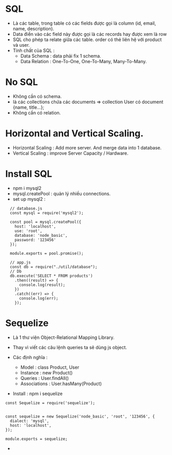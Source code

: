 # SQL
- Là các table,  trong table có các fields được gọi là column (id, email, name, description).
- Data điền vào các field này được gọi là các records hay được xem là row
- SQL cho phép ta relate giữa các table. order có thẻ liên hệ với product và user.
- Tính chất của SQL :
  + Data Schema : data phải fix 1 schema.
  + Data Relation : One-To-One, One-To-Many, Many-To-Many.

# No SQL
- Không cần có schema.
- là các collections chứa các documents => collection User có document {name, title...};
- Không cần có relation.

# Horizontal and Vertical Scaling.
- Horizontal Scaling : Add more server. And merge data into 1 database.
- Vertical Scaling : improve Server Capacity / Hardware.

# Install SQL
- npm i mysql2
- mysql.createPool : quản lý nhiều connections.
-  set up mysql2 :

```
  // database.js
  const mysql = require('mysql2');

  const pool = mysql.createPool({
    host: 'localhost',
    use: 'root',
    database: 'node_basic',
    password: '123456'
  });
  
  module.exports = pool.promise();

  // app.js
  const db = require("./util/database");
  // Db
  db.execute('SELECT * FROM products')
    .then((result) => {
      console.log(result);
    })
    .catch((err) => {
      console.log(err);
    });

```

# Sequelize
- Là 1 thư viện Object-Relational Mapping Library.
- Thay vì viết các câu lệnh queries ta sẽ dùng js object.
- Các định nghĩa :
  + Model : class Product, User
  + Instance : new Product()
  + Queries : User.findAll()
  + Associations : User.hasMany(Product)

 - Install : npm i sequelize

```
const Sequelize = require('sequelize');


const sequelize = new Sequelize('node_basic', 'root', '123456', {
  dialect: 'mysql',
  host: 'localhost',
});

module.exports = sequelize;

```

- 








